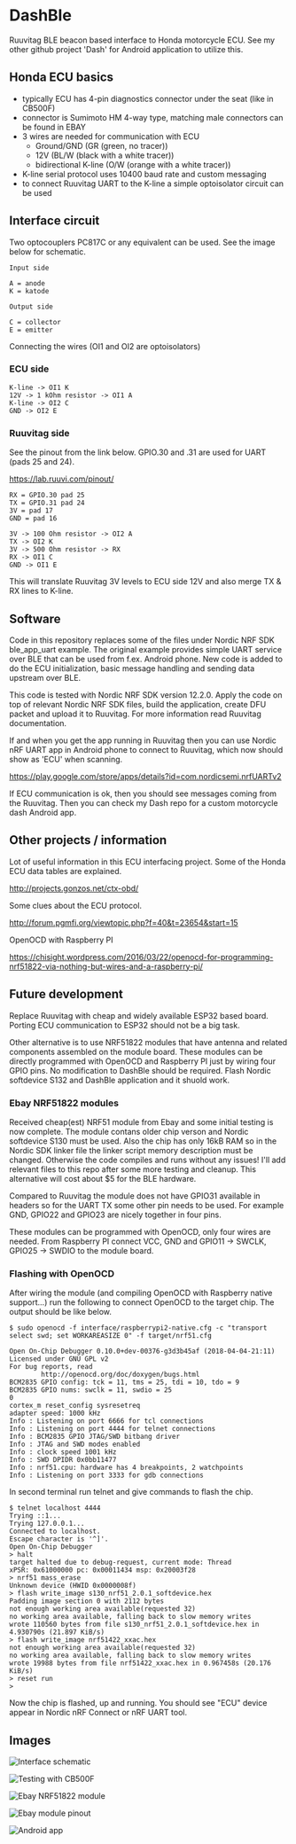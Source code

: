 # DashBle

Ruuvitag BLE beacon based interface to Honda motorcycle ECU. 
See my other github project 'Dash' for Android application to utilize this.

## Honda ECU basics

* typically ECU has 4-pin diagnostics connector under the seat (like in CB500F)
* connector is Sumimoto HM 4-way type, matching male connectors can be found in EBAY
* 3 wires are needed for communication with ECU
    * Ground/GND (GR (green, no tracer))
    * 12V (BL/W (black with a white tracer))
    * bidirectional K-line (O/W (orange with a white tracer))
* K-line serial protocol uses 10400 baud rate and custom messaging
* to connect Ruuvitag UART to the K-line a simple optoisolator circuit can be used

## Interface circuit

Two optocouplers PC817C or any equivalent can be used. See the image below for schematic.

```
Input side

A = anode
K = katode

Output side

C = collector
E = emitter
```

Connecting the wires (OI1 and OI2 are optoisolators)

### ECU side

```
K-line -> OI1 K
12V -> 1 kOhm resistor -> OI1 A
K-line -> OI2 C
GND -> OI2 E
```

### Ruuvitag side

See the pinout from the link below. GPIO.30 and .31 are used for UART (pads 25 and 24).

https://lab.ruuvi.com/pinout/

```
RX = GPIO.30 pad 25
TX = GPIO.31 pad 24
3V = pad 17
GND = pad 16

3V -> 100 Ohm resistor -> OI2 A
TX -> OI2 K
3V -> 500 Ohm resistor -> RX
RX -> OI1 C
GND -> OI1 E
```

This will translate Ruuvitag 3V levels to ECU side 12V and also merge TX & RX lines to K-line.

## Software

Code in this repository replaces some of the files under Nordic NRF SDK ble_app_uart example. The original example 
provides simple UART service over BLE that can be used from f.ex. Android phone. New code is added to do the
ECU initialization, basic message handling and sending data upstream over BLE.

This code is tested with Nordic NRF SDK version 12.2.0. Apply the code on top of relevant Nordic NRF SDK files,
build the application, create DFU packet and upload it to Ruuvitag. For more information read Ruuvitag documentation.

If and when you get the app running in Ruuvitag then you can use Nordic nRF UART app in Android phone to connect
to Ruuvitag, which now should show as 'ECU' when scanning.

https://play.google.com/store/apps/details?id=com.nordicsemi.nrfUARTv2

If ECU communication is ok, then you should see messages coming from the Ruuvitag. Then you can check my Dash repo
for a custom motorcycle dash Android app.

## Other projects / information

Lot of useful information in this ECU interfacing project. Some of the Honda ECU data tables are explained.

http://projects.gonzos.net/ctx-obd/

Some clues about the ECU protocol.

http://forum.pgmfi.org/viewtopic.php?f=40&t=23654&start=15

OpenOCD with Raspberry PI

https://chisight.wordpress.com/2016/03/22/openocd-for-programming-nrf51822-via-nothing-but-wires-and-a-raspberry-pi/

## Future development

Replace Ruuvitag with cheap and widely available ESP32 based board. Porting ECU communication to ESP32 should not be a
big task.

Other alternative is to use NRF51822 modules that have antenna and related components assembled on the module board.
These modules can be directly programmed with OpenOCD and Raspberry PI just by wiring four GPIO pins. No modification
to DashBle should be required. Flash Nordic softdevice S132 and DashBle application and it shuold work.

### Ebay NRF51822 modules

Received cheap(est) NRF51 module from Ebay and some initial testing is now complete. The module contans older chip
verson and Nordic softdevice S130 must be used. Also the chip has only 16kB RAM so in the Nordic SDK linker file
the linker script memory description must be changed. Otherwise the code compiles and runs without any issues!
I'll add relevant files to this repo after some more testing and cleanup. This alternative will cost about $5 for
the BLE hardware.

Compared to Ruuvitag the module does not have GPIO31 available in headers so for the UART TX some other pin needs
to be used. For example GND, GPIO22 and GPIO23 are nicely together in four pins.

These modules can be programmed with OpenOCD, only four wires are needed. From Raspberry PI connect VCC, GND and
GPIO11 -> SWCLK, GPIO25 -> SWDIO to the module board.

### Flashing with OpenOCD

After wiring the module (and compiling OpenOCD with Raspberry native support...) run the following to connect
OpenOCD to the target chip. The output should be like below.

```
$ sudo openocd -f interface/raspberrypi2-native.cfg -c "transport select swd; set WORKAREASIZE 0" -f target/nrf51.cfg

Open On-Chip Debugger 0.10.0+dev-00376-g3d3b45af (2018-04-04-21:11)
Licensed under GNU GPL v2
For bug reports, read
        http://openocd.org/doc/doxygen/bugs.html
BCM2835 GPIO config: tck = 11, tms = 25, tdi = 10, tdo = 9
BCM2835 GPIO nums: swclk = 11, swdio = 25
0
cortex_m reset_config sysresetreq
adapter speed: 1000 kHz
Info : Listening on port 6666 for tcl connections
Info : Listening on port 4444 for telnet connections
Info : BCM2835 GPIO JTAG/SWD bitbang driver
Info : JTAG and SWD modes enabled
Info : clock speed 1001 kHz
Info : SWD DPIDR 0x0bb11477
Info : nrf51.cpu: hardware has 4 breakpoints, 2 watchpoints
Info : Listening on port 3333 for gdb connections
```

In second terminal run telnet and give commands to flash the chip.

```
$ telnet localhost 4444
Trying ::1...
Trying 127.0.0.1...
Connected to localhost.
Escape character is '^]'.
Open On-Chip Debugger
> halt
target halted due to debug-request, current mode: Thread
xPSR: 0x61000000 pc: 0x00011434 msp: 0x20003f28
> nrf51 mass_erase
Unknown device (HWID 0x0000008f)
> flash write_image s130_nrf51_2.0.1_softdevice.hex
Padding image section 0 with 2112 bytes
not enough working area available(requested 32)
no working area available, falling back to slow memory writes
wrote 110560 bytes from file s130_nrf51_2.0.1_softdevice.hex in 4.930790s (21.897 KiB/s)
> flash write_image nrf51422_xxac.hex
not enough working area available(requested 32)
no working area available, falling back to slow memory writes
wrote 19988 bytes from file nrf51422_xxac.hex in 0.967458s (20.176 KiB/s)
> reset run
>
```

Now the chip is flashed, up and running. You should see "ECU" device appear in Nordic nRF Connect or nRF UART tool.

## Images

![Interface schematic](images/schema.png?raw=true "Interface schematic")

![Testing with CB500F](images/honda_ruuvi.jpeg?raw=true "Honda and Ruuvitag")

![Ebay NRF51822 module](images/ebay_module.jpg?raw=true "Ebay module")

![Ebay module pinout](images/ebay_pinout.jpg?raw=true "Ebay module pinout")

![Android app](images/android_app.png?raw=true "Android app")


